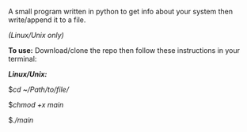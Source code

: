 A small program written in python to get info about
your system then write/append it to a file.

_(Linux/Unix only)_

**To use:** Download/clone the repo then follow these instructions in your
terminal:

**_Linux/Unix:_**

$_cd ~/Path/to/file/_

$_chmod +x main_

$_./main_
